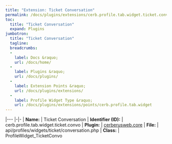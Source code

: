 ```yaml
---
title: "Extension: Ticket Conversation"
permalink: /docs/plugins/extensions/cerb.profile.tab.widget.ticket.convo/
toc:
  title: "Ticket Conversation"
  expand: Plugins
jumbotron:
  title: "Ticket Conversation"
  tagline: 
  breadcrumbs:
  -
    label: Docs &raquo;
    url: /docs/home/
  -
    label: Plugins &raquo;
    url: /docs/plugins/
  -
    label: Extension Points &raquo;
    url: /docs/plugins/extensions/
  -
    label: Profile Widget Type &raquo;
    url: /docs/plugins/extensions/points/cerb.profile.tab.widget
---
```


|---
|-|-
| **Name:** | Ticket Conversation
| **Identifier (ID):** | cerb.profile.tab.widget.ticket.convo
| **Plugin:** | [cerberusweb.core](/docs/plugins/cerberusweb.core/)
| **File:** | api/profiles/widgets/ticket/conversation.php
| **Class:** | ProfileWidget_TicketConvo

